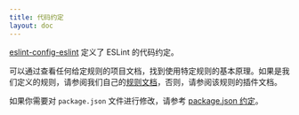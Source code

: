 ```yaml
---
title: 代码约定
layout: doc
---
```


[eslint-config-eslint](https://www.npmjs.com/package/eslint-config-eslint) 定义了 ESLint 的代码约定。

可以通过查看任何给定规则的项目文档，找到使用特定规则的基本原理。如果是我们定义的规则，请参阅我们自己的[规则文档](https://eslint.org/docs/rules/)，否则，请参阅该规则的插件文档。

如果你需要对 `package.json` 文件进行修改，请参考 [package.json 约定](./package-jon-conventions)。

